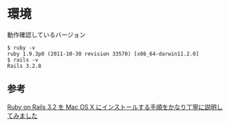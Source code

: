 環境
====

動作確認しているバージョン


    $ ruby -v
    ruby 1.9.3p0 (2011-10-30 revision 33570) [x86_64-darwin11.2.0]
    $ rails -v
    Rails 3.2.8


## 参考

[Ruby on Rails 3.2 を Mac OS X にインストールする手順をかなり丁寧に説明してみました](http://www.oiax.jp/rails/zakkan/rails_3_1_installation_on_macosx.html)